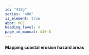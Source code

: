 ```yaml
---
id: "412g"
series: "400"
is_element: true
abbr: MCE
heading_level: 4
page_in_manual: 410-8
---
```


#### Mapping coastal erosion hazard areas